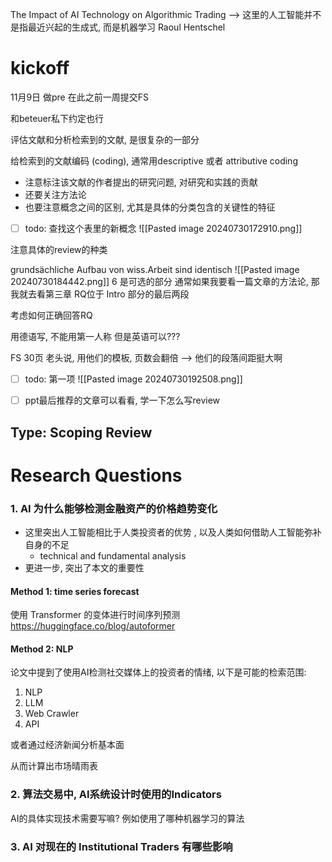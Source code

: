 The Impact of AI Technology on Algorithmic Trading
--> 这里的人工智能并不是指最近兴起的生成式, 而是机器学习
Raoul Hentschel

# kickoff

11月9日 做pre
在此之前一周提交FS

和beteuer私下约定也行

评估文献和分析检索到的文献, 是很复杂的一部分

给检索到的文献编码 (coding), 通常用descriptive 或者 attributive coding
- 注意标注该文献的作者提出的研究问题, 对研究和实践的贡献
- 还要关注方法论
- 也要注意概念之间的区别, 尤其是具体的分类包含的关键性的特征


- [ ] todo: 查找这个表里的新概念
![[Pasted image 20240730172910.png]]


注意具体的review的种类


grundsächliche Aufbau von wiss.Arbeit sind identisch
![[Pasted image 20240730184442.png]]
6 是可选的部分
通常如果我要看一篇文章的方法论, 那我就去看第三章
RQ位于 Intro 部分的最后两段

考虑如何正确回答RQ

用德语写, 不能用第一人称
但是英语可以???

FS 30页
老头说, 用他们的模板, 页数会翻倍 --> 他们的段落间距挺大啊 

- [ ] todo: 第一项
![[Pasted image 20240730192508.png]]


- [ ] ppt最后推荐的文章可以看看, 学一下怎么写review


## Type: Scoping Review

# Research Questions
### 1. AI 为什么能够检测金融资产的价格趋势变化
- 这里突出人工智能相比于人类投资者的优势 , 以及人类如何借助人工智能弥补自身的不足
	- technical and fundamental analysis
- 更进一步, 突出了本文的重要性

#### Method 1: time series forecast
使用 Transformer 的变体进行时间序列预测
https://huggingface.co/blog/autoformer


#### Method 2: NLP
论文中提到了使用AI检测社交媒体上的投资者的情绪, 以下是可能的检索范围:
1. NLP
2. LLM
3. Web Crawler
4. API

或者通过经济新闻分析基本面

从而计算出市场晴雨表


### 2. 算法交易中, AI系统设计时使用的Indicators

AI的具体实现技术需要写嘛? 例如使用了哪种机器学习的算法


### 3. AI 对现在的 Institutional Traders 有哪些影响











